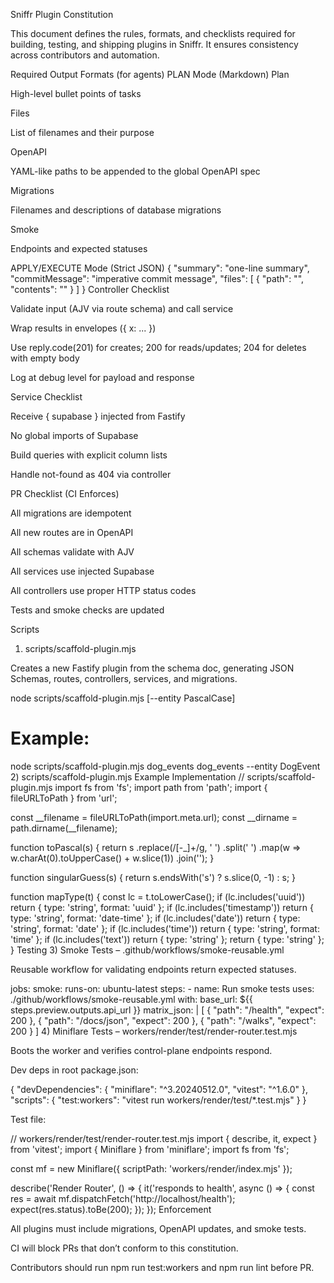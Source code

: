 Sniffr Plugin Constitution

This document defines the rules, formats, and checklists required for building, testing, and shipping plugins in Sniffr. It ensures consistency across contributors and automation.

Required Output Formats (for agents)
PLAN Mode (Markdown)
Plan

High-level bullet points of tasks

Files

List of filenames and their purpose

OpenAPI

YAML-like paths to be appended to the global OpenAPI spec

Migrations

Filenames and descriptions of database migrations

Smoke

Endpoints and expected statuses

APPLY/EXECUTE Mode (Strict JSON)
{
"summary": "one-line summary",
"commitMessage": "imperative commit message",
"files": [
{ "path": "<relative path>", "contents": "<file contents>" }
]
}
Controller Checklist

Validate input (AJV via route schema) and call service

Wrap results in envelopes ({ x: ... })

Use reply.code(201) for creates; 200 for reads/updates; 204 for deletes with empty body

Log at debug level for payload and response

Service Checklist

Receive { supabase } injected from Fastify

No global imports of Supabase

Build queries with explicit column lists

Handle not-found as 404 via controller

PR Checklist (CI Enforces)

All migrations are idempotent

All new routes are in OpenAPI

All schemas validate with AJV

All services use injected Supabase

All controllers use proper HTTP status codes

Tests and smoke checks are updated

Scripts
1) scripts/scaffold-plugin.mjs

Creates a new Fastify plugin from the schema doc, generating JSON Schemas, routes, controllers, services, and migrations.

node scripts/scaffold-plugin.mjs <pluginName> <tableName> [--entity PascalCase]
# Example:
node scripts/scaffold-plugin.mjs dog_events dog_events --entity DogEvent
2) scripts/scaffold-plugin.mjs Example Implementation
// scripts/scaffold-plugin.mjs
import fs from 'fs';
import path from 'path';
import { fileURLToPath } from 'url';


const __filename = fileURLToPath(import.meta.url);
const __dirname = path.dirname(__filename);


function toPascal(s) {
  return s
    .replace(/[\-\_]+/g, ' ')
    .split(' ')
    .map(w => w.charAt(0).toUpperCase() + w.slice(1))
    .join('');
}


function singularGuess(s) {
  return s.endsWith('s') ? s.slice(0, -1) : s;
}


function mapType(t) {
  const lc = t.toLowerCase();
  if (lc.includes('uuid')) return { type: 'string', format: 'uuid' };
  if (lc.includes('timestamp')) return { type: 'string', format: 'date-time' };
  if (lc.includes('date')) return { type: 'string', format: 'date' };
  if (lc.includes('time')) return { type: 'string', format: 'time' };
  if (lc.includes('text')) return { type: 'string' };
  return { type: 'string' };
}
Testing
3) Smoke Tests – .github/workflows/smoke-reusable.yml

Reusable workflow for validating endpoints return expected statuses.

jobs:
  smoke:
    runs-on: ubuntu-latest
    steps:
      - name: Run smoke tests
        uses: ./github/workflows/smoke-reusable.yml
        with:
          base_url: ${{ steps.preview.outputs.api_url }}
          matrix_json: |
            [
              { "path": "/health", "expect": 200 },
              { "path": "/docs/json", "expect": 200 },
              { "path": "/walks", "expect": 200 }
            ]
4) Miniflare Tests – workers/render/test/render-router.test.mjs

Boots the worker and verifies control-plane endpoints respond.

Dev deps in root package.json:

{
  "devDependencies": {
    "miniflare": "^3.20240512.0",
    "vitest": "^1.6.0"
  },
  "scripts": {
    "test:workers": "vitest run workers/render/test/*.test.mjs"
  }
}

Test file:

// workers/render/test/render-router.test.mjs
import { describe, it, expect } from 'vitest';
import { Miniflare } from 'miniflare';
import fs from 'fs';


const mf = new Miniflare({
  scriptPath: 'workers/render/index.mjs'
});


describe('Render Router', () => {
  it('responds to health', async () => {
    const res = await mf.dispatchFetch('http://localhost/health');
    expect(res.status).toBe(200);
  });
});
Enforcement

All plugins must include migrations, OpenAPI updates, and smoke tests.

CI will block PRs that don’t conform to this constitution.

Contributors should run npm run test:workers and npm run lint before PR.
